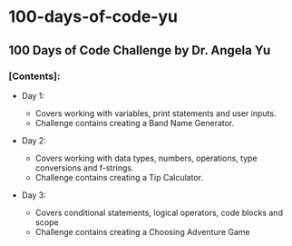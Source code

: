 # 100-days-of-code-yu

## 100 Days of Code Challenge by Dr. Angela Yu

### [Contents]:

- Day 1: 
    - Covers working with variables, print statements and user inputs.
    - Challenge contains creating a Band Name Generator.

- Day 2:
    - Covers working with data types, numbers, operations, type conversions and f-strings.
    - Challenge contains creating a Tip Calculator.

- Day 3:
    - Covers conditional statements, logical operators, code blocks and scope
    - Challenge contains creating a Choosing Adventure Game
